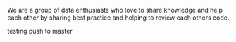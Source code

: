 We are a group of data enthusiasts who love to share knowledge and help each other by sharing best practice and helping to review each others code.

testing push to master